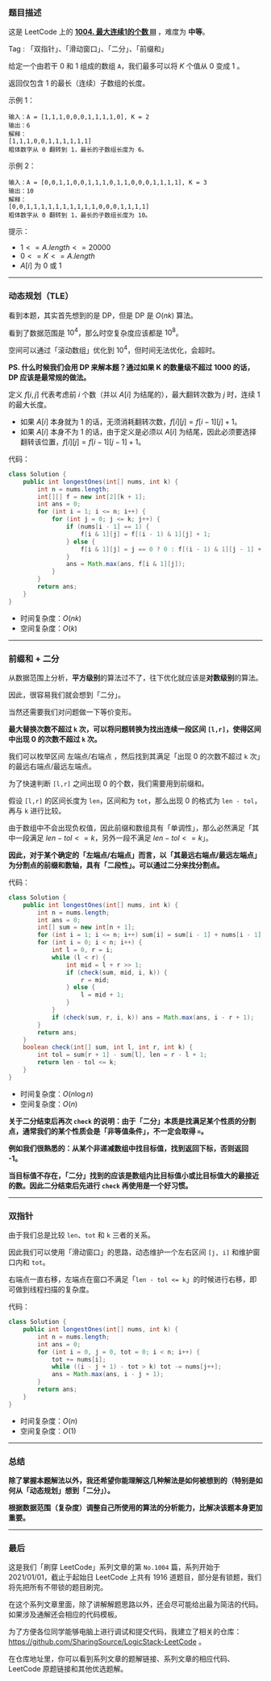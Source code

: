 ### 题目描述

这是 LeetCode 上的 **[1004. 最大连续1的个数 III](https://leetcode-cn.com/problems/max-consecutive-ones-iii/solution/san-chong-jie-fa-cong-dong-tai-gui-hua-d-gxks/)** ，难度为 **中等**。

Tag : 「双指针」、「滑动窗口」、「二分」、「前缀和」



给定一个由若干 $0$ 和 $1$ 组成的数组 `A`，我们最多可以将 $K$ 个值从 $0$ 变成 $1$ 。

返回仅包含 $1$ 的最长（连续）子数组的长度。


示例 1：
```
输入：A = [1,1,1,0,0,0,1,1,1,1,0], K = 2
输出：6
解释： 
[1,1,1,0,0,1,1,1,1,1,1]
粗体数字从 0 翻转到 1，最长的子数组长度为 6。
```
示例 2：
```
输入：A = [0,0,1,1,0,0,1,1,1,0,1,1,0,0,0,1,1,1,1], K = 3
输出：10
解释：
[0,0,1,1,1,1,1,1,1,1,1,1,0,0,0,1,1,1,1]
粗体数字从 0 翻转到 1，最长的子数组长度为 10。
```

提示：
* $1 <= A.length <= 20000$
* $0 <= K <= A.length$
* $A[i]$ 为 $0$ 或 $1$ 

---

### 动态规划（TLE）

看到本题，其实首先想到的是 DP，但是 DP 是 $O(nk)$ 算法。

看到了数据范围是 $10^4$，那么时空复杂度应该都是 $10^8$。

空间可以通过「滚动数组」优化到 $10^4$，但时间无法优化，会超时。

**PS. 什么时候我们会用 DP 来解本题？通过如果 K 的数量级不超过 1000 的话，DP 应该是最常规的做法。**

定义 $f[i,j]$ 代表考虑前 $i$ 个数（并以 $A[i]$ 为结尾的），最大翻转次数为 $j$ 时，连续 $1$ 的最大长度。

* 如果 $A[i]$ 本身就为 1 的话，无须消耗翻转次数，$f[i][j] = f[i - 1][j] + 1$。
* 如果 $A[i]$ 本身不为 1 的话，由于定义是必须以 $A[i]$ 为结尾，因此必须要选择翻转该位置，$f[i][j] = f[i - 1][j - 1] + 1$。

代码：
```Java
class Solution {
    public int longestOnes(int[] nums, int k) {
        int n = nums.length;
        int[][] f = new int[2][k + 1]; 
        int ans = 0;
        for (int i = 1; i <= n; i++) {
            for (int j = 0; j <= k; j++) {
                if (nums[i - 1] == 1) {
                    f[i & 1][j] = f[(i - 1) & 1][j] + 1;
                } else {
                    f[i & 1][j] = j == 0 ? 0 : f[(i - 1) & 1][j - 1] + 1;
                }
                ans = Math.max(ans, f[i & 1][j]);
            }
        }
        return ans;
    }
}
```
* 时间复杂度：$O(nk)$
* 空间复杂度：$O(k)$

---

### 前缀和 + 二分 

从数据范围上分析，**平方级别**的算法过不了，往下优化就应该是**对数级别**的算法。

因此，很容易我们就会想到「二分」。

当然还需要我们对问题做一下等价变形。

**最大替换次数不超过 `k` 次，可以将问题转换为找出连续一段区间 `[l,r]`，使得区间中出现 0 的次数不超过 `k` 次。**

我们可以枚举区间 左端点/右端点 ，然后找到其满足「出现 0 的次数不超过 `k` 次」的最远右端点/最远左端点。

为了快速判断 `[l,r]` 之间出现 0 的个数，我们需要用到前缀和。

假设 `[l,r]` 的区间长度为 `len`，区间和为 `tot`，那么出现 0 的格式为 `len - tol`，再与 `k` 进行比较。

由于数组中不会出现负权值，因此前缀和数组具有「单调性」，那么必然满足「其中一段满足 $len - tol <= k$，另外一段不满足 $len - tol <= k$」。

**因此，对于某个确定的「左端点/右端点」而言，以「其最远右端点/最远左端点」为分割点的前缀和数轴，具有「二段性」。可以通过二分来找分割点。**

代码：
```Java
class Solution {
    public int longestOnes(int[] nums, int k) {
        int n = nums.length;
        int ans = 0;
        int[] sum = new int[n + 1];
        for (int i = 1; i <= n; i++) sum[i] = sum[i - 1] + nums[i - 1];
        for (int i = 0; i < n; i++) {
            int l = 0, r = i;
            while (l < r) {
                int mid = l + r >> 1;
                if (check(sum, mid, i, k)) {
                    r = mid;
                } else {
                    l = mid + 1;
                }
            }
            if (check(sum, r, i, k)) ans = Math.max(ans, i - r + 1);
        }
        return ans;
    }
    boolean check(int[] sum, int l, int r, int k) {
        int tol = sum[r + 1] - sum[l], len = r - l + 1;
        return len - tol <= k;
    }
}
```
* 时间复杂度：$O(n\log{n})$
* 空间复杂度：$O(n)$

**关于二分结束后再次 `check` 的说明：由于「二分」本质是找满足某个性质的分割点，通常我们的某个性质会是「非等值条件」，不一定会取得 `=`。**

**例如我们很熟悉的：从某个非递减数组中找目标值，找到返回下标，否则返回 -1。**

**当目标值不存在，「二分」找到的应该是数组内比目标值小或比目标值大的最接近的数。因此二分结束后先进行 `check` 再使用是一个好习惯。**

---

### 双指针

由于我们总是比较 `len`、`tot` 和 `k` 三者的关系。

因此我们可以使用「滑动窗口」的思路，动态维护一个左右区间 `[j, i]` 和维护窗口内和 `tot`。

右端点一直右移，左端点在窗口不满足「`len - tol <= k`」的时候进行右移，即可做到线程扫描的复杂度。

代码：
```Java
class Solution {
    public int longestOnes(int[] nums, int k) {
        int n = nums.length;
        int ans = 0;
        for (int i = 0, j = 0, tot = 0; i < n; i++) {
            tot += nums[i];
            while ((i - j + 1) - tot > k) tot -= nums[j++];
            ans = Math.max(ans, i - j + 1);
        }
        return ans;
    }
}
```
* 时间复杂度：$O(n)$
* 空间复杂度：$O(1)$

---

### 总结

**除了掌握本题解法以外，我还希望你能理解这几种解法是如何被想到的（特别是如何从「动态规划」想到「二分」）。**

**根据数据范围（复杂度）调整自己所使用的算法的分析能力，比解决该题本身更加重要。**

---

### 最后

这是我们「刷穿 LeetCode」系列文章的第 `No.1004` 篇，系列开始于 2021/01/01，截止于起始日 LeetCode 上共有 1916 道题目，部分是有锁题，我们将先把所有不带锁的题目刷完。

在这个系列文章里面，除了讲解解题思路以外，还会尽可能给出最为简洁的代码。如果涉及通解还会相应的代码模板。

为了方便各位同学能够电脑上进行调试和提交代码，我建立了相关的仓库：https://github.com/SharingSource/LogicStack-LeetCode 。

在仓库地址里，你可以看到系列文章的题解链接、系列文章的相应代码、LeetCode 原题链接和其他优选题解。

